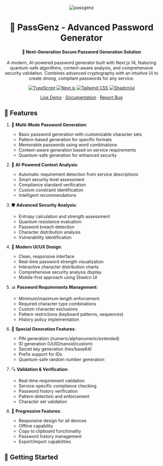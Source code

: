 <div align="center">

![passgenz](/public/logo.png)

# 🔐 PassGenz - Advanced Password Generator

#### 🚀 Next-Generation Secure Password Generation Solution

A modern, AI-powered password generator built with Next.js 14, featuring quantum-safe algorithms, context-aware analysis, and comprehensive security validation. Combines advanced cryptography with an intuitive UI to create strong, compliant passwords for any service.

[![TypeScript](https://img.shields.io/badge/TypeScript-007ACC?style=flat-square&logo=typescript&logoColor=white)]()
[![Next.js](https://img.shields.io/badge/Next.js-000000?style=flat-square&logo=next.js&logoColor=white)]()
[![Tailwind CSS](https://img.shields.io/badge/Tailwind-38B2AC?style=flat-square&logo=tailwind-css&logoColor=white)]()
[![Shadcn/ui](https://img.shields.io/badge/Shadcn/ui-000000?style=flat-square&logo=shadcnui&logoColor=white)]()

[Live Demo](https://passgenz.com) · [Documentation](https://passgenz.com/docs) · [Report Bug](https://github.com/yourusername/passgenz/issues)

</div>

## 📝 Features

1. 🎯 **Multi-Mode Password Generation**:
   - Basic password generation with customizable character sets
   - Pattern-based generation for specific formats
   - Memorable passwords using word combinations
   - Context-aware generation based on service requirements
   - Quantum-safe generation for enhanced security

2. 🤖 **AI-Powered Context Analysis**:
   - Automatic requirement detection from service descriptions
   - Smart security level assessment
   - Compliance standard verification
   - Custom constraint identification
   - Intelligent recommendations

3. 🛡️ **Advanced Security Analysis**:
   - Entropy calculation and strength assessment
   - Quantum resistance evaluation
   - Password breach detection
   - Character distribution analysis
   - Vulnerability identification

4. 🎨 **Modern UI/UX Design**:
   - Clean, responsive interface
   - Real-time password strength visualization
   - Interactive character distribution charts
   - Comprehensive security analysis display
   - Mobile-first approach using Shadcn UI

5. 📊 **Password Requirements Management**:
   - Minimum/maximum length enforcement
   - Required character type combinations
   - Custom character exclusions
   - Pattern restrictions (keyboard patterns, sequences)
   - History policy implementation

6. 💫 **Special Generation Features**:
   - PIN generation (numeric/alphanumeric/extended)
   - ID generation (UUID/nanoid/custom)
   - Secret key generation (hex/base64)
   - Prefix support for IDs
   - Quantum-safe random number generation

7. 🔍 **Validation & Verification**:
   - Real-time requirement validation
   - Service-specific compliance checking
   - Password history verification
   - Pattern detection and enforcement
   - Character set validation

8. 📱 **Progressive Features**:
   - Responsive design for all devices
   - Offline capability
   - Copy to clipboard functionality
   - Password history management
   - Export/import capabilities

## 🚀 Getting Started
